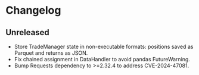 # Changelog

## Unreleased
- Store TradeManager state in non-executable formats: positions saved as Parquet and returns as JSON.
- Fix chained assignment in DataHandler to avoid pandas FutureWarning.
- Bump Requests dependency to >=2.32.4 to address CVE-2024-47081.
